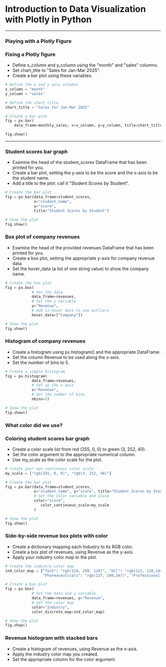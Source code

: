 # Introduction to Data Visualization with Plotly in Python
---
### Playing with a Plotly Figure
### Fixing a Plotly figure
* Define x_column and y_column using the "month" and "sales" columns.
* Set chart_title to "Sales for Jan-Mar 2025".
* Create a bar plot using these variables.
```python
# Define the x and y axis columns
x_column = "month"
y_column = "sales"

# Define the chart title
chart_title = "Sales for Jan-Mar 2025"

# Create a bar plot
fig = px.bar(
    data_frame=monthly_sales, x=x_column, y=y_column, title=chart_title)

fig.show()
```
---
### Student scores bar graph
* Examine the head of the student_scores DataFrame that has been printed for you.
* Create a bar plot, setting the y-axis to be the score and the x-axis to be the student name.
* Add a title to the plot: call it "Student Scores by Student".
```python
# Create the bar plot
fig = px.bar(data_frame=student_scores, 
             x="student_name", 
             y="score", 
             title="Student Scores by Student")

# Show the plot
fig.show()
```
### Box plot of company revenues
* Examine the head of the provided revenues DataFrame that has been printed for you.
* Create a box plot, setting the appropriate y-axis for company revenue data.
* Set the hover_data (a list of one string value) to show the company name.
```python
# Create the box plot
fig = px.box(
  			# Set the data
  			data_frame=revenues, 
  			# Set the y variable
            y="Revenue", 
            # Add in hover data to see outliers
            hover_data=["Company"])

# Show the plot
fig.show()
```
### Histogram of company revenues
* Create a histogram using px.histogram() and the appropriate DataFrame.
* Set the column Revenue to be used along the x-axis.
* Set the number of bins to 5.
```python
# Create a simple histogram
fig = px.histogram(
  			data_frame=revenues, 
            # Set up the x-axis
           	x="Revenue",
            # Set the number of bins
            nbins=5)

# Show the plot
fig.show()
```
### What color did we use?
### Coloring student scores bar graph
* Create a color scale list from red (255, 0, 0) to green (3, 252, 40).
* Set the color argument to the appropriate numerical column.
* Use my_scale as the color scale for the plot.
```python
# Create your own continuous color scale
my_scale = ["rgb(255, 0, 0)", "rgb(3, 252, 40)"]

# Create the bar plot
fig = px.bar(data_frame=student_scores, 
             x="student_name", y="score", title="Student Scores by Student",
             # Set the color variable and scale
             color="score",
                color_continuous_scale=my_scale
             )

# Show the plot
fig.show()
```
### Side-by-side revenue box plots with color
* Create a dictionary mapping each Industry to its RGB color.
* Create a box plot of revenues, using Revenue as the y-axis.
* Apply your industry color map to the plot.
```python
# Create the industry-color map
ind_color_map = {"Tech": "rgb(124, 250, 120)", "Oil": "rgb(112, 128,144)", 
                 "Pharmaceuticals": "rgb(137, 109,247)", "Professional Services": "rgb(255, 0, 0)"}

# Create a box plot
fig = px.box(
  			# Set the data and y variable
  			data_frame=revenues, y="Revenue",
  			# Set the color map 
			color="Industry",
			color_discrete_map=ind_color_map)

# Show the plot
fig.show()
```
### Revenue histogram with stacked bars
* Create a histogram of revenues, using Revenue as the x-axis.
* Apply the industry color map you created.
* Set the appropriate column for the color argument.
